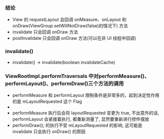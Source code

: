 ### 结论

- View 的 requestLayout 会回调 onMeasure、onLayout 和 onDraw(ViewGroup.setWillNotDraw(false)的情况下) 方法
- invalidate 只会回调 onDraw 方法
- postInvalidate 只会回调 onDraw 方法(可以在非 UI 线程中回调)

### invalidate()

- invalidate() -> invalidate(boolean invalidateCache)


### ViewRootImpl.performTraversals 中对performMeasure()、performLayout()、performDraw()三个方法的调用

- performMeasure 和 performLayout 限制条件是非常多的，起到决定性作用的是 mLayoutRequested 这个 Flag
- 
- performMeasure 执行后会将 layoutRequested 变更为 true, 不出意外的话, performLayout 会紧接着执行, 都重新测量了, 显然要重新进行控件摆放
- performDraw(); 的执行不受 mLayoutRequested 的影响, 这可能是 invalidate 只会执行 onDraw() 的原因


